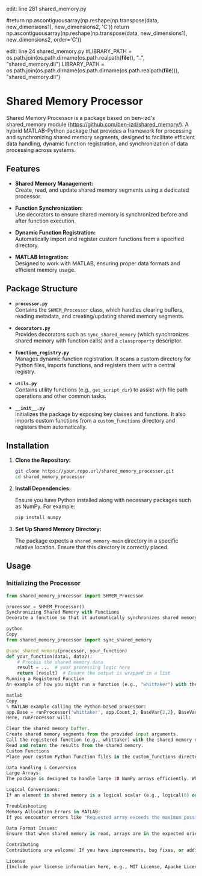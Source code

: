 edit: line 281 shared_memory.py

#return np.ascontiguousarray(np.reshape(np.transpose(data, new_dimensions1), new_dimensions2, 'C'))
return np.ascontiguousarray(np.reshape(np.transpose(data, new_dimensions1), new_dimensions2, order='C'))

edit: line 24 shared_memory.py
#LIBRARY_PATH = os.path.join(os.path.dirname(os.path.realpath(__file__)), "..", "shared_memory.dll")
LIBRARY_PATH = os.path.join(os.path.dirname(os.path.dirname(os.path.realpath(__file__))), "shared_memory.dll")

# Shared Memory Processor

Shared Memory Processor is a package based on ben-izd's shared_memory module (https://github.com/ben-izd/shared_memory/). A hybrid MATLAB-Python package that provides a framework for processing and synchronizing shared memory segments, designed to facilitate efficient data handling, dynamic function registration, and synchronization of data processing across systems. 

## Features

- **Shared Memory Management:**  
  Create, read, and update shared memory segments using a dedicated processor.
  
- **Function Synchronization:**  
  Use decorators to ensure shared memory is synchronized before and after function execution.
  
- **Dynamic Function Registration:**  
  Automatically import and register custom functions from a specified directory.
  
- **MATLAB Integration:**  
  Designed to work with MATLAB, ensuring proper data formats and efficient memory usage.

## Package Structure

- **`processor.py`**  
  Contains the `SHMEM_Processor` class, which handles clearing buffers, reading metadata, and creating/updating shared memory segments.

- **`decorators.py`**  
  Provides decorators such as `sync_shared_memory` (which synchronizes shared memory with function calls) and a `classproperty` descriptor.

- **`function_registry.py`**  
  Manages dynamic function registration. It scans a custom directory for Python files, imports functions, and registers them with a central registry.

- **`utils.py`**  
  Contains utility functions (e.g., `get_script_dir`) to assist with file path operations and other common tasks.

- **`__init__.py`**  
  Initializes the package by exposing key classes and functions. It also imports custom functions from a `custom_functions` directory and registers them automatically.

## Installation

1. **Clone the Repository:**

    ```bash
    git clone https://your.repo.url/shared_memory_processor.git
    cd shared_memory_processor
    ```

2. **Install Dependencies:**

    Ensure you have Python installed along with necessary packages such as NumPy. For example:

    ```bash
    pip install numpy
    ```

3. **Set Up Shared Memory Directory:**

    The package expects a `shared_memory-main` directory in a specific relative location. Ensure that this directory is correctly placed.

## Usage

### Initializing the Processor

```python
from shared_memory_processor import SHMEM_Processor

processor = SHMEM_Processor()
Synchronizing Shared Memory with Functions
Decorate a function so that it automatically synchronizes shared memory data:

python
Copy
from shared_memory_processor import sync_shared_memory

@sync_shared_memory(processor, your_function)
def your_function(data1, data2):
    # Process the shared memory data
    result = ...  # your processing logic here
    return [result]  # Ensure the output is wrapped in a list
Running a Registered Function
An example of how you might run a function (e.g., "whittaker") with the processor:

matlab
Copy
% MATLAB example calling the Python-based processor:
app.Base = runProcessor('whittaker', app.Count_2, BaseVar{2,2}, BaseVar{3,2}, BaseVar{4,2});
Here, runProcessor will:

Clear the shared memory buffer.
Create shared memory segments from the provided input arguments.
Call the registered function (e.g., whittaker) with the shared memory data.
Read and return the results from the shared memory.
Custom Functions
Place your custom Python function files in the custom_functions directory. They will be automatically imported and registered as static methods within the function registry upon package initialization.

Data Handling & Conversion
Large Arrays:
The package is designed to handle large 1D NumPy arrays efficiently. When a function returns such an array, it is wrapped appropriately to prevent iterating over millions of elements unnecessarily.

Logical Conversions:
If an element in shared memory is a logical scalar (e.g., logical(0) or logical(1)), it will be converted to its integer equivalent (0 or 1) for compatibility, especially when interfacing with MATLAB.

Troubleshooting
Memory Allocation Errors in MATLAB:
If you encounter errors like "Requested array exceeds the maximum possible variable size," consider processing your data in smaller chunks or downsampling the data.

Data Format Issues:
Ensure that when shared memory is read, arrays are in the expected orientation (e.g., converting 1×N arrays to N×1 if necessary) to avoid downstream issues.

Contributing
Contributions are welcome! If you have improvements, bug fixes, or additional features, please fork the repository and submit a pull request.

License
[Include your license information here, e.g., MIT License, Apache License, etc.]